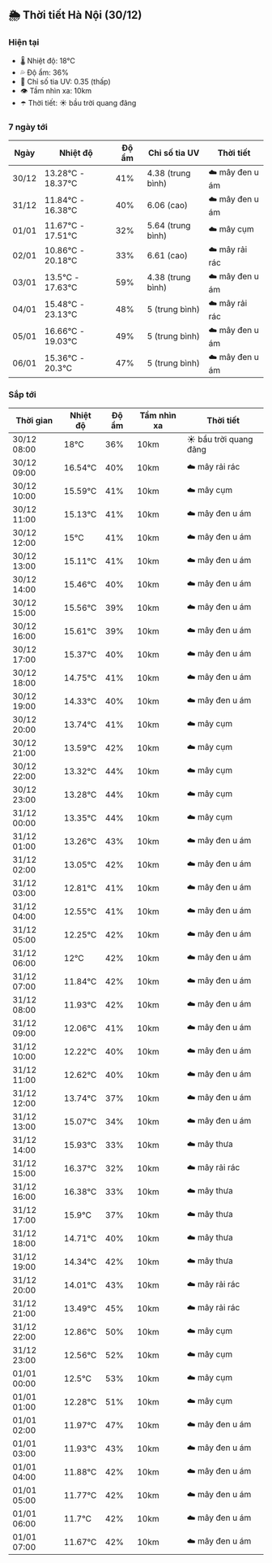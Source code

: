 ## 🌦️ Thời tiết Hà Nội (30/12)

### Hiện tại

- 🌡️ Nhiệt độ: 18℃
- 💦 Độ ẩm: 36%
- 🌟 Chỉ số tia UV: 0.35 (thấp)
- 👁️ Tầm nhìn xa: 10km
- ☂️ Thời tiết: ☀️ bầu trời quang đãng

### 7 ngày tới

| Ngày | Nhiệt độ | Độ ẩm | Chỉ số tia UV | Thời tiết |
| --- | --- | --- | --- | --- |
| 30/12 | 13.28℃ - 18.37℃ | 41% | 4.38 (trung bình) | ☁️ mây đen u ám |
| 31/12 | 11.84℃ - 16.38℃ | 40% | 6.06 (cao) | ☁️ mây đen u ám |
| 01/01 | 11.67℃ - 17.51℃ | 32% | 5.64 (trung bình) | ☁️ mây cụm |
| 02/01 | 10.86℃ - 20.18℃ | 33% | 6.61 (cao) | ☁️ mây rải rác |
| 03/01 | 13.5℃ - 17.63℃ | 59% | 4.38 (trung bình) | ☁️ mây đen u ám |
| 04/01 | 15.48℃ - 23.13℃ | 48% | 5 (trung bình) | ☁️ mây rải rác |
| 05/01 | 16.66℃ - 19.03℃ | 49% | 5 (trung bình) | ☁️ mây đen u ám |
| 06/01 | 15.36℃ - 20.3℃ | 47% | 5 (trung bình) | ☁️ mây đen u ám |

### Sắp tới

| Thời gian | Nhiệt độ | Độ ẩm | Tầm nhìn xa | Thời tiết |
| --- | --- | --- | --- | --- |
| 30/12 08:00 | 18℃ | 36% | 10km | ☀️ bầu trời quang đãng |
| 30/12 09:00 | 16.54℃ | 40% | 10km | ☁️ mây rải rác |
| 30/12 10:00 | 15.59℃ | 41% | 10km | ☁️ mây cụm |
| 30/12 11:00 | 15.13℃ | 41% | 10km | ☁️ mây đen u ám |
| 30/12 12:00 | 15℃ | 41% | 10km | ☁️ mây đen u ám |
| 30/12 13:00 | 15.11℃ | 41% | 10km | ☁️ mây đen u ám |
| 30/12 14:00 | 15.46℃ | 40% | 10km | ☁️ mây đen u ám |
| 30/12 15:00 | 15.56℃ | 39% | 10km | ☁️ mây đen u ám |
| 30/12 16:00 | 15.61℃ | 39% | 10km | ☁️ mây đen u ám |
| 30/12 17:00 | 15.37℃ | 40% | 10km | ☁️ mây đen u ám |
| 30/12 18:00 | 14.75℃ | 41% | 10km | ☁️ mây đen u ám |
| 30/12 19:00 | 14.33℃ | 40% | 10km | ☁️ mây đen u ám |
| 30/12 20:00 | 13.74℃ | 41% | 10km | ☁️ mây cụm |
| 30/12 21:00 | 13.59℃ | 42% | 10km | ☁️ mây cụm |
| 30/12 22:00 | 13.32℃ | 44% | 10km | ☁️ mây cụm |
| 30/12 23:00 | 13.28℃ | 44% | 10km | ☁️ mây cụm |
| 31/12 00:00 | 13.35℃ | 44% | 10km | ☁️ mây cụm |
| 31/12 01:00 | 13.26℃ | 43% | 10km | ☁️ mây đen u ám |
| 31/12 02:00 | 13.05℃ | 42% | 10km | ☁️ mây đen u ám |
| 31/12 03:00 | 12.81℃ | 41% | 10km | ☁️ mây đen u ám |
| 31/12 04:00 | 12.55℃ | 41% | 10km | ☁️ mây đen u ám |
| 31/12 05:00 | 12.25℃ | 42% | 10km | ☁️ mây đen u ám |
| 31/12 06:00 | 12℃ | 42% | 10km | ☁️ mây đen u ám |
| 31/12 07:00 | 11.84℃ | 42% | 10km | ☁️ mây đen u ám |
| 31/12 08:00 | 11.93℃ | 42% | 10km | ☁️ mây đen u ám |
| 31/12 09:00 | 12.06℃ | 41% | 10km | ☁️ mây đen u ám |
| 31/12 10:00 | 12.22℃ | 40% | 10km | ☁️ mây đen u ám |
| 31/12 11:00 | 12.62℃ | 40% | 10km | ☁️ mây đen u ám |
| 31/12 12:00 | 13.74℃ | 37% | 10km | ☁️ mây đen u ám |
| 31/12 13:00 | 15.07℃ | 34% | 10km | ☁️ mây đen u ám |
| 31/12 14:00 | 15.93℃ | 33% | 10km | ☁️ mây thưa |
| 31/12 15:00 | 16.37℃ | 32% | 10km | ☁️ mây rải rác |
| 31/12 16:00 | 16.38℃ | 33% | 10km | ☁️ mây thưa |
| 31/12 17:00 | 15.9℃ | 37% | 10km | ☁️ mây thưa |
| 31/12 18:00 | 14.71℃ | 40% | 10km | ☁️ mây thưa |
| 31/12 19:00 | 14.34℃ | 42% | 10km | ☁️ mây thưa |
| 31/12 20:00 | 14.01℃ | 43% | 10km | ☁️ mây rải rác |
| 31/12 21:00 | 13.49℃ | 45% | 10km | ☁️ mây rải rác |
| 31/12 22:00 | 12.86℃ | 50% | 10km | ☁️ mây cụm |
| 31/12 23:00 | 12.56℃ | 52% | 10km | ☁️ mây cụm |
| 01/01 00:00 | 12.5℃ | 53% | 10km | ☁️ mây cụm |
| 01/01 01:00 | 12.28℃ | 51% | 10km | ☁️ mây cụm |
| 01/01 02:00 | 11.97℃ | 47% | 10km | ☁️ mây đen u ám |
| 01/01 03:00 | 11.93℃ | 43% | 10km | ☁️ mây đen u ám |
| 01/01 04:00 | 11.88℃ | 42% | 10km | ☁️ mây đen u ám |
| 01/01 05:00 | 11.77℃ | 42% | 10km | ☁️ mây đen u ám |
| 01/01 06:00 | 11.7℃ | 42% | 10km | ☁️ mây đen u ám |
| 01/01 07:00 | 11.67℃ | 42% | 10km | ☁️ mây đen u ám |
